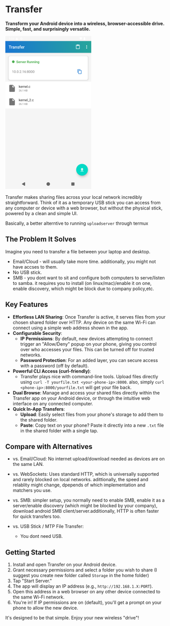 # Transfer

**Transform your Android device into a wireless, browser-accessible drive. Simple, fast, and surprisingly versatile.**

![screenshot of the app](data/screenshot_rect3.png)

Transfer makes sharing files across your local network incredibly straightforward. Think of it as a temporary USB stick you can access from any computer or device with a web browser, but without the physical stick, powered by a clean and simple UI.

Basically, a better alterntive to running `uploadserver` through termux

## The Problem It Solves
Imagine you need to transfer a file between your laptop and desktop.

* Email/Cloud - will usually take more time. additionally, you might not have accses to them.
* No USB stick.
* SMB - you dont want to sit and configure both computers to serve/listen to samba. it requires you to install (on linux/mac)/enable it on one, enable discovery, which might be block due to company policy,etc.


## Key Features

* **Effortless LAN Sharing**: Once Transfer is active, it serves files from your chosen shared folder over HTTP. Any device on the same Wi-Fi can connect using a simple web address shown in the app.
* **Configurable Security**:
    * **IP Permissions**: By default, new devices attempting to connect trigger an "Allow/Deny" popup on your phone, giving you control over who accesses your files. This can be turned off for trusted networks.
    * **Password Protection**: For an added layer, you can secure access with a password (off by default).
* **Powerful CLI Access (curl-friendly)**:
    * Transfer plays nice with command-line tools. Upload files directly using `curl -T yourfile.txt <your-phone-ip>:8000`. also, simply `curl <phone-ip>:8000/yourfile.txt` will get your file back.
* **Dual Browse**: Manage and access your shared files directly within the Transfer app on your Android device, or through the intuitive web interface on any connected computer.
* **Quick In-App Transfers**:
    * **Upload**: Easily select files from your phone's storage to add them to the shared folder.
    * **Paste**: Copy text on your phone? Paste it directly into a new `.txt` file in the shared folder with a single tap.

## Compare with Alternatives

* vs. Email/Cloud: No internet upload/download needed as devices are on the same LAN.

* vs. WebSockets: Uses standard HTTP, which is universally supported and rarely blocked on local networks. adittionally, the speed and relablity might change, dpepends of which implementation and matchers you use.

* vs. SMB: simpler setup, you normally need to enable SMB, enable it as a server/enable discovery (which might be blocked by your company), download android SMB client/server.additionally, HTTP is often faster for quick transfers too.
* vs. USB Stick / MTP File Transfer:
    * You dont need USB.


## Getting Started

1.  Install and open Transfer on your Android device.
2.  Grant necessary permissions and select a folder you wish to share (I suggest you create new folder called `Storage` in the home folder)
3.  Tap "Start Server."
4.  The app will display an IP address (e.g., `http://192.168.1.X:PORT`).
5.  Open this address in a web browser on any other device connected to the same Wi-Fi network.
6.  You're in! If IP permissions are on (default), you'll get a prompt on your phone to allow the new device.

It's designed to be that simple. Enjoy your new wireless "drive"!